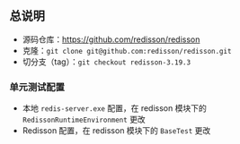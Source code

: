 ## 总说明
- 源码仓库：https://github.com/redisson/redisson
- 克隆：`git clone git@github.com:redisson/redisson.git`
- 切分支（tag）：`git checkout redisson-3.19.3`

### 单元测试配置
- 本地 `redis-server.exe` 配置，在 redisson 模块下的 `RedissonRuntimeEnvironment` 更改
- Redisson 配置，在 redisson 模块下的 `BaseTest` 更改